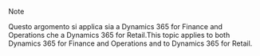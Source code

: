 > [!NOTE]
> <span data-ttu-id="5c639-101">Questo argomento si applica sia a Dynamics 365 for Finance and Operations che a Dynamics 365 for Retail.</span><span class="sxs-lookup"><span data-stu-id="5c639-101">This topic applies to both Dynamics 365 for Finance and Operations and to Dynamics 365 for Retail.</span></span> 